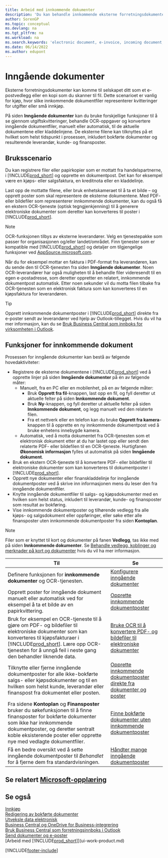 ```yaml
---
title: Arbeid med innkommende dokumenter
description: 'Du kan behandle innkommende eksterne forretningsdokumenter, for eksempel kvitteringer eller PDF-filer, behandle OCR-oppgaver og konvertere filer til elektroniske dokumenter og poster.'
author: SorenGP
ms.topic: conceptual
ms.devlang: na
ms.tgt_pltfrm: na
ms.workload: na
ms.search.keywords: 'electronic document, e-invoice, incoming document, OCR, ecommerce, document exchange, import invoice'
ms.date: 06/14/2022
ms.author: edupont
---
```

# <a name="incoming-documents"></a><a name="incoming-documents"></a>Inngående dokumenter

Eksterne forretningsdokumenter kan komme til selskapet ditt som et e-postvedlegg eller en kopi som du skanner til fil. Dette scenarioet er vanlig for kjøp, hvor slike innkommende dokumentfiler representerer kvitteringer for utgifter eller små innkjøp.

På siden **Inngående dokumenter** kan du bruke forskjellige funksjoner til å se gjennom utgiftskvitteringer, behandle OCR-oppgaver og konvertere inngående dokumentfiler, manuelt eller automatisk, til de aktuelle dokumentene eller kladdelinjene. De eksterne filene kan tilknyttes på et hvilket som helst tidspunkt i prosessen, inkludert bokførte dokumenter og resulterende leverandør, kunde- og finansposter.

## <a name="usage-scenario"></a><a name="usage-scenario"></a>Bruksscenario

Du kan registrere filer eller papirkopier som er mottatt fra handelspartnerne, i [!INCLUDE[prod_short](includes/prod_short.md)] og opprette en dokumentpost. Det kan for eksempel være en kjøps- eller salgsfaktura, en kreditnota eller en kladdelinje.

Last opp de mottatte filene, eller bruk enhetskameraet til å ta et bilde – og opprett poster som skal representere de eksterne dokumentene. Med PDF- eller bildefiler som representerer innkommende dokumenter, kan du også få en ekstern OCR-tjeneste (optisk tegngjenkjenning) til å generere elektroniske dokumenter som deretter kan konverteres til poster i [!INCLUDE[prod_short](includes/prod_short.md)].

> [!NOTE]
> OCR-funksjonen tilbys av eksterne leverandører. Velg en tjenestepakke som passer for organisasjonen og/eller landet/området. Finn tjenester som er kompatible med [!INCLUDE[prod_short](includes/prod_short.md)] og detaljer om tilgjengelige funksjoner ved [AppSource.microsoft.com](https://go.microsoft.com/fwlink/?linkid=2081646).

Når du for eksempel mottar en faktura i PDF-format fra leverandøren, kan du sende den til OCR-tjenesten fra siden **Inngående dokumenter**. Noen OCR-leverandører har også muligheten til å behandle filer videresendt til en egen e-postadresse, som deretter oppretter en relatert, innkommende dokumentpost automatisk. Etter noen sekunder vil du motta filen tilbake fra OCR-tjenesten som en elektronisk faktura som kan konverteres til en kjøpsfaktura for leverandøren.

> [!TIP]
> Opprett innkommende dokumentposter i [!INCLUDE[prod_short](includes/prod_short.md)] direkte fra e-poster sendt av leverandører ved hjelp av Outlook-tillegget. Hvis du vil ha mer informasjon, kan du se [Bruk Business Central som innboks for virksomheten i Outlook](work-outlook-addin.md).

## <a name="incoming-document-features"></a><a name="incoming-document-features"></a>Funksjoner for innkommende dokument

Prosessen for inngående dokumenter kan bestå av følgende hovedaktiviteter:

* Registrere de eksterne dokumentene i [!INCLUDE[prod_short](includes/prod_short.md)] ved å opprette linjer på siden **Inngående dokumenter** på én av følgende måter:
  * Manuelt, fra en PC eller en mobilenhet, på en av følgende måter:
    * Bruk **Opprett fra fil**-knappen, last opp en fil, og fyll deretter ut aktuelle felter på siden **Innkommende dokument**.
    * Bruk **Ny**-knappen, og fyll deretter ut aktuelle felter på siden **Innkommende dokument**, og legg manuelt ved den relaterte filen.
    * Fra et nettverk eller en telefon kan du bruke **Opprett fra kamera**-knappen til å opprette en ny innkommende dokumentpost ved å bruke enhetens innebygde kamera.
  * Automatisk, ved å motta dokumentet fra OCR-tjenesten som et elektronisk dokument etter at du har lastet opp eller sendt den relaterte PDF- eller bildefilen til en OCR-tjeneste. Hurtigfanen **Økonomisk informasjon** fylles ut automatisk på siden **Inngående dokument**.
* Bruk en ekstern OCR-tjeneste til å konvertere PDF- eller bildefiler til elektroniske dokumenter som kan konverteres til dokumentposter i [!INCLUDE[prod_short](includes/prod_short.md)].
* Opprett nye dokumenter eller finanskladdelinje for inngående dokumentposter ved å skrive inn informasjonen mens du leser den fra inngående dokumentfiler.
* Knytte inngående dokumentfiler til salgs- og kjøpsdokumenter med en hvilken som helst status, inkludert til leverandør, kunde- og finansposter som resultat av bokføring.
* Vise innkommende dokumentposter og tilhørende vedlegg fra alle kjøps- og salgsdokument eller oppføringer, eller søke etter alle finansposter uten innkommende dokumentposter fra siden **Kontoplan**.

> [!NOTE]
> Filer som er knyttet til kort og dokumenter på fanen **Vedlegg**, tas ikke med på siden **Innkommende dokumenter**. Se [Behandle vedlegg, koblinger og merknader på kort og dokumenter](ui-how-add-link-to-record.md) hvis du vil ha mer informasjon.

| Til | Se |
| --- | --- |
| Definere funksjonen for **innkommende dokumenter** og OCR-tjenesten. |[Konfigurere inngående dokumenter](across-how-setup-income-documents.md) |
| Opprett poster for inngående dokument manuelt eller automatisk ved for eksempel å ta et bilde av en papirkvittering. |[Opprette innkommende dokumentposter](across-how-create-income-document-records.md) |
| Bruk for eksempel en OCR-tjeneste til å gjøre om PDF- og bildefiler til elektroniske dokumenter som kan konverteres til kjøpsfakturaer i [!INCLUDE[prod_short](includes/prod_short.md)]. Lære opp OCR-tjenesten for å unngå feil i neste gang den behandler liknende data. |[Bruke OCR til å konvertere PDF- og bildefiler til elektroniske dokumenter](across-how-use-ocr-pdf-images-files.md) |
| Tilknytte eller fjerne inngående dokumentposter for alle ikke-bokførte salgs- eller kjøpsdokumenter og til en hvilken som helst kunde, leverandør eller finanspost fra dokumentet eller posten. |[Opprette innkommende dokumentposter direkte fra dokumenter og poster](across-how-connect-disconnect-income-document-records.md) |
| Fra sidene **Kontoplan** og **Finansposter** bruker du søkefunksjonen til å finne finansposter for bokførte dokumenter som ikke har innkommende dokumentposter, og deretter sentralt koble eksisterende poster eller opprette nye med vedlagte dokumentfiler. |[Finne bokførte dokumenter uten innkommende dokumentposter](across-how-find-posted-documents-without-income-document-records.md) |
| Få en bedre oversikt ved å sette inngående dokumentposter til *Behandlet* for å fjerne dem fra standardvisningen. |[Håndter mange inngående dokumentposter](across-how-manage-many-income-document-records.md) |

## <a name="see-related-microsoft-training"></a><a name="see-related-microsoft-training"></a>Se relatert [Microsoft-opplæring](/training/modules/incoming-documents-dynamics-365-business-central/)

## <a name="see-also"></a><a name="see-also"></a>Se også

[Innkjøp](purchasing-manage-purchasing.md)  
[Redigering av bokførte dokumenter](across-edit-posted-document.md)  
[Utveksle data elektronisk](across-data-exchange.md)  
[Business Central og OneDrive for Business-integrering](across-onedrive-overview.md)  
[Bruk Business Central som forretningsinnboks i Outlook](work-outlook-addin.md)  
[Send dokumenter og e-poster](ui-how-send-documents-email.md)  
[Arbeid med [!INCLUDE[prod_short](includes/prod_short.md)]](ui-work-product.md)  


[!INCLUDE[footer-include](includes/footer-banner.md)]
